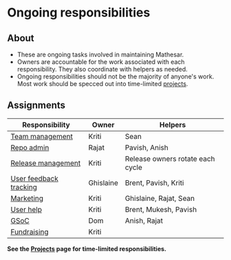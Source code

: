 # Ongoing responsibilities

## About
- These are ongoing tasks involved in maintaining Mathesar.
- Owners are accountable for the work associated with each responsibility. They also coordinate with helpers as needed.
- Ongoing responsibilities should not be the majority of anyone's work. Most work should be specced out into time-limited [projects](/projects).

## Assignments

| Responsibility | Owner | Helpers |
|-|-|-|
| [Team management](./team-management.md) | Kriti | Sean |
| [Repo admin](./repo-admin.md) | Rajat | Pavish, Anish |
| [Release management](./release-management.md) | Kriti | Release owners rotate each cycle | 
| [User feedback tracking](./user-feedback.md) | Ghislaine | Brent, Pavish, Kriti |
| [Marketing](./marketing.md) | Kriti | Ghislaine, Rajat, Sean |
| [User help](./installation-help.md) | Kriti | Brent, Mukesh, Pavish |
| [GSoC](./gsoc.md) | Dom | Anish, Rajat | 
| [Fundraising](./fundraising.md) | Kriti | |

**See the [Projects](/projects.md) page for time-limited responsibilities.**
